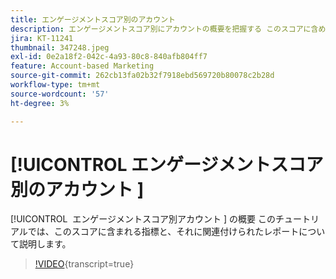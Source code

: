 ```yaml
---
title: エンゲージメントスコア別のアカウント
description: エンゲージメントスコア別にアカウントの概要を把握する このスコアに含める指標と、それに関連付けられたレポートについて説明します。
jira: KT-11241
thumbnail: 347248.jpeg
exl-id: 0e2a18f2-042c-4a93-80c8-840afb804ff7
feature: Account-based Marketing
source-git-commit: 262cb13fa02b32f7918ebd569720b80078c2b28d
workflow-type: tm+mt
source-wordcount: '57'
ht-degree: 3%

---
```


# [!UICONTROL &#x200B; エンゲージメントスコア別のアカウント &#x200B;]

[!UICONTROL &#x200B; エンゲージメントスコア別アカウント &#x200B;] の概要  このチュートリアルでは、このスコアに含まれる指標と、それに関連付けられたレポートについて説明します。

>[!VIDEO](https://video.tv.adobe.com/v/347248/?learn=on){transcript=true}
